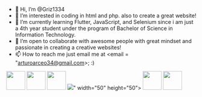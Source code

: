 - 👋 Hi, I’m @Griz1334
- 👀 I’m interested in coding in html and php. also to create a great website!
- 🌱 I’m currently learning Flutter, JavaScript, and Selenium since i am just a 4th year student under the program of Bachelor of Science in Information Technology.
- 💞️ I’m open to collaborate with awesome people with great mindset and passionate in creating a creative websites!
- 📫 How to reach me just email me at <email = "arturoarceo34@gmail.com>; :)


<div style="dsiplay: Flex;">
<img src="https://camo.githubusercontent.com/93e4e94382fb2211baf595fd981ec363e1400d1ad208321396344b2eb998b51f/68747470733a2f2f6564656e742e6769746875622e696f2f537570657254696e7949636f6e732f696d616765732f7376672f68746d6c352e737667" width="50" height="50">
<img src="https://camo.githubusercontent.com/10e5da35078001d86532bb75efeecf75aaca2765af099b3a2592a22fd12cb2e0/68747470733a2f2f6564656e742e6769746875622e696f2f537570657254696e7949636f6e732f696d616765732f7376672f637373332e737667" width="50" height="50">
<img src="https://camo.githubusercontent.com/8e946c2804fdccdb848c1109042c5398ea6bf93367d82f83aad430b722f50d9b/68747470733a2f2f6564656e742e6769746875622e696f2f537570657254696e7949636f6e732f696d616765732f7376672f6a6176617363726970742e737667" width="50" height="50">
<img src="<svg role="img" viewBox="0 0 24 24" xmlns="http://www.w3.org/2000/svg"><title>Flutter</title><path d="M14.314 0L2.3 12 6 15.7 21.684.013h-7.357zm.014 11.072L7.857 17.53l6.47 6.47H21.7l-6.46-6.468 6.46-6.46h-7.37z"/></svg>" width="50" height="50">
<img src="" width="50" height="50">
<img src="" width="50" height="50">
</div>
<!---
Griz1334/Griz1334 is a ✨ special ✨ repository because its `README.md` (this file) appears on your GitHub profile.
You can click the Preview link to take a look at your changes.
--->
